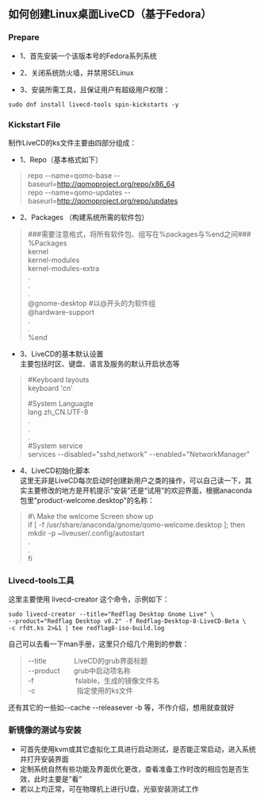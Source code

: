 ## 如何创建Linux桌面LiveCD（基于Fedora）

### Prepare

* 1、首先安装一个该版本号的Fedora系列系统

* 2、关闭系统防火墙，并禁用SELinux

* 3、安装所需工具，且保证用户有超级用户权限：
```
sudo dnf install livecd-tools spin-kickstarts -y
```

### Kickstart File
制作LiveCD的ks文件主要由四部分组成：
* 1、Repo（基本格式如下）
> repo --name=qomo-base --baseurl=http://qomoproject.org/repo/x86_64  
> repo --name=qomo-updates --baseurl=http://qomoproject.org/repo/updates

* 2、Packages （构建系统所需的软件包）
> ###需要注意格式，将所有软件包、组写在%packages与%end之间###  
> %Packages  
> kernel  
> kernel-modules  
> kernel-modules-extra  
> .  
> .  
> .  
> @gnome-desktop  #以@开头的为软件组  
> @hardware-support  
> .  
> .  
> %end

* 3、LiveCD的基本默认设置  
      主要包括时区、键盘、语言及服务的默认开启状态等
> #Keyboard layouts  
> keyboard 'cn'  
>  
> #System Languagte  
> lang zh_CN.UTF-8  
> .  
> .  
> .  
> #System service  
> services --disabled="sshd,network" --enabled="NetworkManager"

* 4、LiveCD初始化脚本  
        这里无非是LiveCD每次启动时创建新用户之类的操作，可以自己读一下，其实主要修改的地方是开机提示“安装”还是“试用”的欢迎界面，根据anaconda包里"product-welcome.desktop"的名称：  
> #\ Make the welcome Screen show up  
> if [ -f /usr/share/anaconda/gnome/qomo-welcome.desktop ]; then  
>       mkdir -p ~liveuser/.config/autostart  
> .  
> .  
> fi

### Livecd-tools工具  
这里主要使用 livecd-creator 这个命令，示例如下：
```
sudo livecd-creator --title="Redflag Desktop Gnome Live" \
--product="Redflag Desktop v8.2" -f Redflag-Desktop-8-LiveCD-Beta \
-c rfdt.ks 2>&1 | tee redflag8-iso-build.log
```
自己可以去看一下man手册，这里只介绍几个用到的参数：
> --title　　　　LiveCD的grub界面标题  
> --product　　grub中启动项名称  
> -f　　　　　　fslable，生成的镜像文件名  
> -c　　　　　　指定使用的ks文件  

还有其它的一些如--cache --releasever -b 等，不作介绍，想用就查就好

### 新镜像的测试与安装
* 可首先使用kvm或其它虚拟化工具进行启动测试，是否能正常启动，进入系统并打开安装界面  
* 定制系统自然有些功能及界面优化更改，查看准备工作时改的相应包是否生效，此时主要是“看”
* 若以上均正常，可在物理机上进行U盘，光驱安装测试工作
